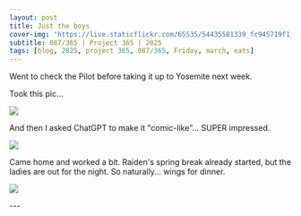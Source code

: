 ```yaml
---
layout: post
title: Just the boys
cover-img: "https://live.staticflickr.com/65535/54435581339_fc945719f1_h.jpg"
subtitle: 087/365 | Project 365 | 2025
tags: [blog, 2025, project 365, 087/365, Friday, march, eats]
---
```

<style>
  .intro-header.big-img {
    background-position:center; 
  }
</style>
Went to check the Pilot before taking it up to Yosemite next week.

Took this pic...
<p class="post-img-wrap">
  <img src="https://live.staticflickr.com/65535/54416154745_7420af893d_h.jpg">
</p>
And then I asked ChatGPT to make it "comic-like"... SUPER impressed.
<p class="post-img-wrap">
  <img src="https://live.staticflickr.com/65535/54435581339_fc945719f1_h.jpg">
</p>
Came home and worked a bit. Raiden's spring break already started, but the ladies are out for the night. So naturally... wings for dinner.
<p class="post-img-wrap">
  <img src="https://live.staticflickr.com/65535/54417132551_d7dfd6569b_h.jpg">
</p>
---
